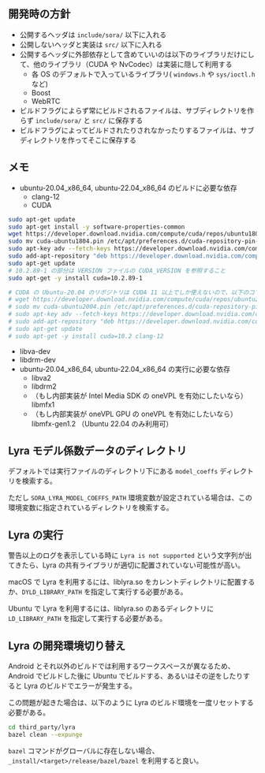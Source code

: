 ## 開発時の方針

- 公開するヘッダは `include/sora/` 以下に入れる
- 公開しないヘッダと実装は `src/` 以下に入れる
- 公開するヘッダに外部依存として含めていいのは以下のライブラリだけにして、他のライブラリ（CUDA や NvCodec）は実装に隠して利用する
  - 各 OS のデフォルトで入っているライブラリ( `windows.h` や `sys/ioctl.h` など)
  - Boost
  - WebRTC
- ビルドフラグによらず常にビルドされるファイルは、サブディレクトリを作らず `include/sora/` と `src/` に保存する
- ビルドフラグによってビルドされたりされなかったりするファイルは、サブディレクトリを作ってそこに保存する

## メモ

- ubuntu-20.04_x86_64, ubuntu-22.04_x86_64 のビルドに必要な依存
  - clang-12
  - CUDA
```bash
sudo apt-get update
sudo apt-get install -y software-properties-common
wget https://developer.download.nvidia.com/compute/cuda/repos/ubuntu1804/x86_64/cuda-ubuntu1804.pin
sudo mv cuda-ubuntu1804.pin /etc/apt/preferences.d/cuda-repository-pin-600
sudo apt-key adv --fetch-keys https://developer.download.nvidia.com/compute/cuda/repos/ubuntu1804/x86_64/3bf863cc.pub
sudo add-apt-repository "deb https://developer.download.nvidia.com/compute/cuda/repos/ubuntu1804/x86_64/ /"
sudo apt-get update
# 10.2.89-1 の部分は VERSION ファイルの CUDA_VERSION を参照すること
sudo apt-get -y install cuda=10.2.89-1

# CUDA の Ubuntu-20.04 のリポジトリは CUDA 11 以上でしか使えないので、以下のコマンドではインストールできない
# wget https://developer.download.nvidia.com/compute/cuda/repos/ubuntu2004/x86_64/cuda-ubuntu2004.pin
# sudo mv cuda-ubuntu2004.pin /etc/apt/preferences.d/cuda-repository-pin-600
# sudo apt-key adv --fetch-keys https://developer.download.nvidia.com/compute/cuda/repos/ubuntu2004/x86_64/3bf863cc.pub
# sudo add-apt-repository "deb https://developer.download.nvidia.com/compute/cuda/repos/ubuntu2004/x86_64/ /"
# sudo apt-get update
# sudo apt-get -y install cuda=10.2 clang-12
```
  - libva-dev
  - libdrm-dev
- ubuntu-20.04_x86_64, ubuntu-22.04_x86_64 の実行に必要な依存
  - libva2
  - libdrm2
  - （もし内部実装が Intel Media SDK の oneVPL を有効にしたいなら）libmfx1
  - （もし内部実装が oneVPL GPU の oneVPL を有効にしたいなら）libmfx-gen1.2 （Ubuntu 22.04 のみ利用可）

## Lyra モデル係数データのディレクトリ

デフォルトでは実行ファイルのディレクトリ下にある `model_coeffs` ディレクトリを検索する。

ただし `SORA_LYRA_MODEL_COEFFS_PATH` 環境変数が設定されている場合は、この環境変数に指定されているディレクトリを検索する。

## Lyra の実行

警告以上のログを表示している時に `Lyra is not supported` という文字列が出てきたら、Lyra の共有ライブラリが適切に配置されていない可能性が高い。

macOS で Lyra を利用するには、liblyra.so をカレントディレクトリに配置するか、`DYLD_LIBRARY_PATH` を指定して実行する必要がある。

Ubuntu で Lyra を利用するには、liblyra.so のあるディレクトリに `LD_LIBRARY_PATH` を指定して実行する必要がある。

## Lyra の開発環境切り替え

Android とそれ以外のビルドでは利用するワークスペースが異なるため、Android でビルドした後に Ubuntu でビルドする、あるいはその逆をしたりすると Lyra のビルドでエラーが発生する。

この問題が起きた場合は、以下のように Lyra のビルド環境を一度リセットする必要がある。

```bash
cd third_party/lyra
bazel clean --expunge
```

`bazel` コマンドがグローバルに存在しない場合、`_install/<target>/release/bazel/bazel` を利用すると良い。
